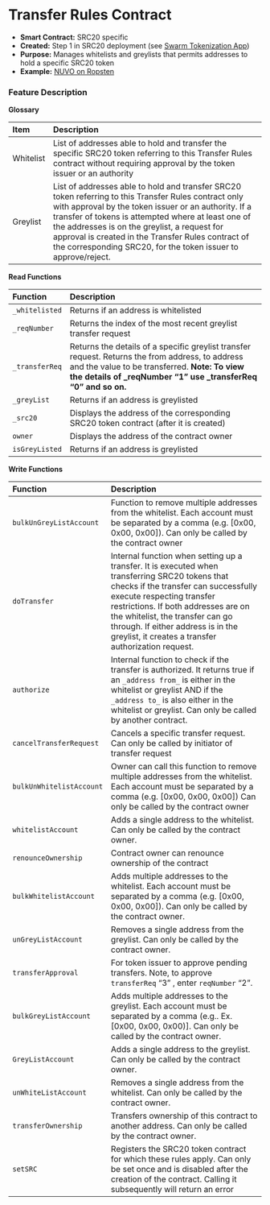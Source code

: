 # Transfer Rules Contract

* **Smart Contract:** SRC20 specific
* **Created:** Step 1 in SRC20 deployment \(see [Swarm Tokenization App](https://swarm.app/)\)
* **Purpose:** Manages whitelists and greylists that permits addresses to hold a specific SRC20 token
* **Example:**  [NUVO on Ropsten](https://ropsten.etherscan.io/address/0xad872227FBCEE4271a2F89C4c9B7df0cc86E0e71#code) 

### Feature Description

**Glossary**

| Item | Description |
| :--- | :--- |
| Whitelist | List of addresses able to hold and transfer the specific SRC20 token referring to this Transfer Rules contract without requiring approval by the token issuer or an authority |
| Greylist | List of addresses able to hold and transfer SRC20 token referring to this Transfer Rules contract only with approval by the token issuer or an authority. If a transfer of tokens is attempted where at least one of the addresses is on the greylist, a request for approval is created in the Transfer Rules contract of the corresponding SRC20, for the token issuer to approve/reject. |

**Read Functions**

| Function | Description |
| :--- | :--- |
| `_whitelisted` | Returns if an address is whitelisted |
| `_reqNumber` | Returns the index of the most recent greylist transfer request |
| `_transferReq` | Returns the details of a specific greylist transfer request. Returns the from address, to address and the value to be transferred. **Note: To view the details of \_reqNumber “1” use \_transferReq “0” and so on.** |
| `_greyList` | Returns if an address is greylisted |
| `_src20` | Displays the address of the corresponding SRC20 token contract \(after it is created\) |
| `owner` | Displays the address of the contract owner |
| `isGreyListed` | Returns if an address is greylisted |

**Write Functions**

| Function | Description |
| :--- | :--- |
| `bulkUnGreyListAccount` | Function to remove multiple addresses from the whitelist. Each account must be separated by a comma \(e.g. \[0x00, 0x00, 0x00\]\). Can only be called by the contract owner |
| `doTransfer` | Internal function when setting up a transfer. It is executed when transferring SRC20 tokens that checks if the transfer can successfully execute respecting transfer restrictions. If both addresses are on the whitelist, the transfer can go through. If either address is in the greylist, it creates a transfer authorization request. |
| `authorize` | Internal function to check if the transfer is authorized. It returns true if an `_address from_` is either in the whitelist or greylist AND if the `_address to_` is also either in the whitelist or greylist. Can only be called by another contract. |
| `cancelTransferRequest` | Cancels a specific transfer request. Can only be called by initiator of transfer request |
| `bulkUnWhitelistAccount` | Owner can call this function to remove multiple addresses from the whitelist. Each account must be separated by a comma \(e.g. \[0x00, 0x00, 0x00\]\) Can only be called by the contract owner |
| `whitelistAccount` | Adds a single address to the whitelist. Can only be called by the contract owner. |
| `renounceOwnership` | Contract owner can renounce ownership of the contract |
| `bulkWhitelistAccount` | Adds multiple addresses to the whitelist. Each account must be separated by a comma \(e.g. \[0x00, 0x00, 0x00\]\). Can only be called by the contract owner. |
| `unGreyListAccount` | Removes a single address from the greylist. Can only be called by the contract owner. |
| `transferApproval` | For token issuer to approve pending transfers. Note, to approve `transferReq` “3” , enter `reqNumber` “2”. |
| `bulkGreyListAccount` | Adds multiple addresses to the greylist. Each account must be separated by a comma \(e.g.. Ex. \[0x00, 0x00, 0x00\)\]. Can only be called by the contract owner. |
| `GreyListAccount` | Adds a single address to the greylist. Can only be called by the contract owner. |
| `unWhiteListAccount` | Removes a single address from the whitelist. Can only be called by the contract owner. |
| `transferOwnership` | Transfers ownership of this contract to another address. Can only be called by the contract owner. |
| `setSRC` | Registers the SRC20 token contract for which these rules apply. Can only be set once and is disabled after the creation of the contract. Calling it subsequently will return an error |

